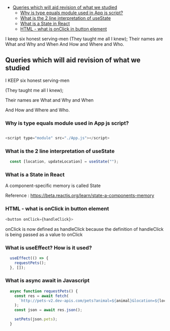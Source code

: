- [Queries which will aid revision of what we studied](#queries-which-will-aid-revision-of-what-we-studied)
  * [Why is type equals module used in App js script?](#why-is-type-equals-module-used-in-app-js-script-)
  * [What is the 2 line interpretation of useState](#what-is-the-2-line-interpretation-of-usestate)
  * [What is a State in React](#what-is-a-state-in-react)
  * [HTML - what is onClick in button element](#html---what-is-onclick-in-button-element)

I keep six honest serving-men
(They taught me all I knew);
Their names are What and Why and When 
And How and Where and Who.

## Queries which will aid revision of what we studied

I KEEP six honest serving-men

(They taught me all I knew);

Their names are What and Why and When 

And How and Where and Who.

### Why is type equals module used in App js script?
```javascript

<script type="module" src="./App.js"></script>
```

### What is the 2 line interpretation of useState
```javascript
  const [location, updateLocation] = useState("");

```

### What is a State in React
A component-specific memory is called State


Reference : https://beta.reactjs.org/learn/state-a-components-memory 

### HTML - what is onClick in button element
```javascript
<button onClick={handleClick}> 

```
onClick is now defined as handleClick because the definition of handleClick is being passed as a value to onClick

### What is useEffect? How is it used?
```javascript
  useEffect(() => {
    requestPets();
  }, []);
```
### What is async await in Javascript
```javascript
  async function requestPets() {
    const res = await fetch(
      `http://pets-v2.dev-apis.com/pets?animal=${animal}&location=${location}&breed=${breed}`
    );
    const json = await res.json();

    setPets(json.pets);
  }
```